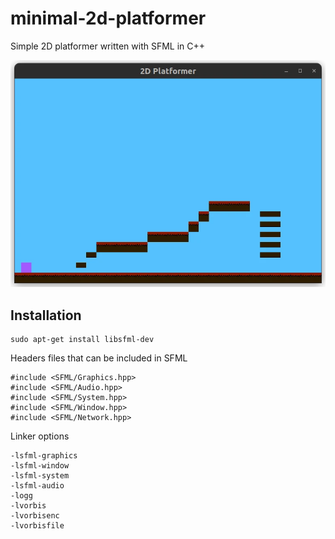 # minimal-2d-platformer

Simple 2D platformer written with SFML in C++

![game_window](./screenshots/game_window.webp)

## Installation
```
sudo apt-get install libsfml-dev
```

Headers files that can be included in SFML
```
#include <SFML/Graphics.hpp>
#include <SFML/Audio.hpp>
#include <SFML/System.hpp>
#include <SFML/Window.hpp>
#include <SFML/Network.hpp>
```

Linker options
```
-lsfml-graphics
-lsfml-window 
-lsfml-system 
-lsfml-audio 
-logg 
-lvorbis 
-lvorbisenc 
-lvorbisfile
```
